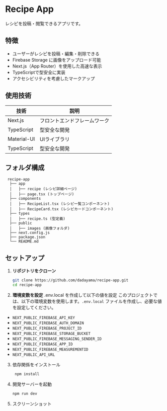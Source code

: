 # Recipe App
レシピを投稿・閲覧できるアプリです。

## 特徴
- ユーザーがレシピを投稿・編集・削除できる
- Firebase Storage に画像をアップロード可能
- Next.js（App Router）を使用した高速な表示
- TypeScriptで型安全に実装
- アクセシビリティを考慮したマークアップ

## 使用技術
| 技術 | 説明 |
|---------|---------|
| Next.js | フロントエンドフレームワーク |
| TypeScript | 型安全な開発 |
| Material-UI | UIライブラリ |
| TypeScript | 型安全な開発 |

## フォルダ構成
     recipe-app
      ├── app
      │   ├── recipe (レシピ詳細ページ)
      │   ├── page.tsx (トップページ)
      ├── components
      │   ├── RecipeList.tsx (レシピ一覧コンポーネント)
      │   ├── RecipeCard.tsx (レシピカードコンポーネント)
      ├── types
      │   ├── recipe.ts (型定義)
      ├── public
      │   ├── images (画像フォルダ)
      ├── next.config.js
      ├── package.json
      └── README.md


## セットアップ
1. **リポジトリをクローン**

   ```bash
   git clone https://github.com/dadayama/recipe-app.git
   cd recipe-app

2. **環境変数を設定**
.env.local を作成して以下の値を設定
このプロジェクトでは、以下の環境変数を使用します。`.env.local` ファイルを作成し、必要な値を設定してください。

- `NEXT_PUBLIC_FIREBASE_API_KEY`
- `NEXT_PUBLIC_FIREBASE_AUTH_DOMAIN`
- `NEXT_PUBLIC_FIREBASE_PROJECT_ID`
- `NEXT_PUBLIC_FIREBASE_STORAGE_BUCKET`
- `NEXT_PUBLIC_FIREBASE_MESSAGING_SENDER_ID`
- `NEXT_PUBLIC_FIREBASE_APP_ID`
- `NEXT_PUBLIC_FIREBASE_MEASUREMENTID`
- `NEXT_PUBLIC_API_URL`
  
3. 依存関係をインストール
   ```bash
    npm install

4. 開発サーバーを起動
   ```bash
   npm run dev

5. スクリーンショット

 
